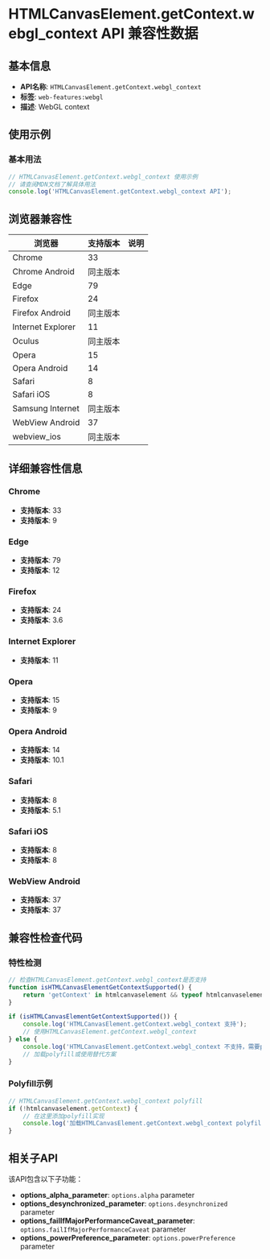 # HTMLCanvasElement.getContext.webgl_context API 兼容性数据

## 基本信息

- **API名称**: `HTMLCanvasElement.getContext.webgl_context`
- **标签**: `web-features:webgl`
- **描述**: WebGL context

## 使用示例

### 基本用法

```javascript
// HTMLCanvasElement.getContext.webgl_context 使用示例
// 请查阅MDN文档了解具体用法
console.log('HTMLCanvasElement.getContext.webgl_context API');
```

## 浏览器兼容性

| 浏览器 | 支持版本 | 说明 |
|--------|----------|------|
| Chrome | 33 |  |
| Chrome Android | 同主版本 |  |
| Edge | 79 |  |
| Firefox | 24 |  |
| Firefox Android | 同主版本 |  |
| Internet Explorer | 11 |  |
| Oculus | 同主版本 |  |
| Opera | 15 |  |
| Opera Android | 14 |  |
| Safari | 8 |  |
| Safari iOS | 8 |  |
| Samsung Internet | 同主版本 |  |
| WebView Android | 37 |  |
| webview_ios | 同主版本 |  |

## 详细兼容性信息

### Chrome

- **支持版本**: 33
- **支持版本**: 9

### Edge

- **支持版本**: 79
- **支持版本**: 12

### Firefox

- **支持版本**: 24
- **支持版本**: 3.6

### Internet Explorer

- **支持版本**: 11

### Opera

- **支持版本**: 15
- **支持版本**: 9

### Opera Android

- **支持版本**: 14
- **支持版本**: 10.1

### Safari

- **支持版本**: 8
- **支持版本**: 5.1

### Safari iOS

- **支持版本**: 8
- **支持版本**: 8

### WebView Android

- **支持版本**: 37
- **支持版本**: 37

## 兼容性检查代码

### 特性检测

```javascript
// 检查HTMLCanvasElement.getContext.webgl_context是否支持
function isHTMLCanvasElementGetContextSupported() {
    return 'getContext' in htmlcanvaselement && typeof htmlcanvaselement.getContext === 'function';
}

if (isHTMLCanvasElementGetContextSupported()) {
    console.log('HTMLCanvasElement.getContext.webgl_context 支持');
    // 使用HTMLCanvasElement.getContext.webgl_context
} else {
    console.log('HTMLCanvasElement.getContext.webgl_context 不支持，需要polyfill');
    // 加载polyfill或使用替代方案
}
```

### Polyfill示例

```javascript
// HTMLCanvasElement.getContext.webgl_context polyfill
if (!htmlcanvaselement.getContext) {
    // 在这里添加polyfill实现
    console.log('加载HTMLCanvasElement.getContext.webgl_context polyfill');
}
```

## 相关子API

该API包含以下子功能：

- **options_alpha_parameter**: `options.alpha` parameter
- **options_desynchronized_parameter**: `options.desynchronized` parameter
- **options_failIfMajorPerformanceCaveat_parameter**: `options.failIfMajorPerformanceCaveat` parameter
- **options_powerPreference_parameter**: `options.powerPreference` parameter


